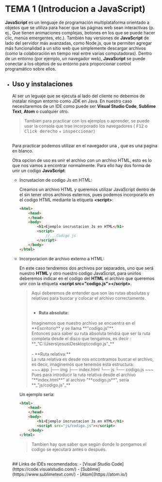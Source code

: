 # TEMA 1 (Introducion a JavaScript)
**JavaScript** es un lenguaje de programación multiplataforma orientado a objetos que se utiliza para hacer que las páginas web sean interactivas (p. ej., Que tienen animaciones complejas, botones en los que se puede hacer clic, menús emergentes, etc.). También hay versiones de **JavaScript** de lado del servidor más avanzadas, como Node.js, que te permiten agregar más funcionalidad a un sitio web que simplemente descargar archivos (como la colaboración en tiempo real entre varias computadoras). Dentro de un entorno (por ejemplo, un navegador web), **JavaScript** se puede conectar a los objetos de su entorno para proporcionar control programático sobre ellos.

- ## Uso y instalaciones
    Al ser un leguaje que se ejecuta al lado del cliente no debemos de instalar ningun entorno como JDK en Java. En nuestro caso necesitaremos de un IDE como puede ser **Visual Studio Code**, **Sublime Text**, **Atom** o cualquier otro.

    > Tambien para practicar con los ejemplos o aprender, se puede usar la consola que trae incorporado los navegadores ( <kbd>F12</kbd> o <kbd>Click derecho</kbd> + <kbd>inspeccionar</kbd>)
    <br>
    Para practicar podemos utilizar en el navegador una <about:blank>, que es una pagina en blanco.

    Otra opcion de uso es unir el archivo con un archivo HTML, esto es lo que nos vamos a encontrar normalmente. Para ello hay dos forma de unir un codigo **JavaScript**:

    - Incrustacion de codigo Js en HTML:
        
        Creamos un archivo HTML y queremos utilizar JavaScript dentro de el sin tener otros archivos externos, pues podemos incorporarlo en el codigo HTML mediante la etiqueta **\<script>**:
        ~~~HTML
        <html>
            <head>
            </head>
            <body>
                <h1>Ejemplo incrustacion Js en HTML</h1>
                <script>
                    //...Codigo js
                </script>
            </body>
        </html>
        ~~~
    - Incorporacion de archivo externo a HTML:

        En este caso tendremos dos archivos por separados, uno que será nuestro **HTML** y otro nuestro codigo JavaScript, para unirlos deberemos indicar en el codigo del **HTML** el archivo que queremos unir con la etiqueta **\<script src="codigo.js">\</script>**.

        >Aqui deberemos de entender que son las rutas  absolutas y relativas para buscar y colocar el archivo correctamente.
        ><br>
        ><br>
        >   - **Ruta absoluta:**
        >    <br>
        >    Imaginemos que nuestro archivo se encuentra en el **Escritorio** y se llama **"codigo.js"**.
        >    <br>
        >    Entonces para saber su ruta absoluta tendrá que ser la ruta completa desde el disco que tengamos, es decir : **_"C:\Users\jesus\Desktop\codigo.js"_**
        >    <br>
        >    <br>
        >  - **Ruta relativa:**<br>
        >    La ruta relativa es desde nos encontramos buscar el archivo, es decir, imaginemos que tenemos esta estructura:<br>
        >    ~~~
        >        app
        >        ├── img
        >        ├── index.html
        >        └── js
        >            └── codigo.js
        >    ~~~
        > Pues para introducir la ruta relativa desde el archivo "**index.html**" al archivo "**codigo.js**", sería **_"js/codigo.js"_**

        Un ejemplo sería:

        ~~~HTML
        <html>
            <head>
            </head>
            <body>
                <h1>Ejemplo incrustacion Js en HTML</h1>
                <script src="js/codigo.js"></script>
            </body>
        </html>
        ~~~

        > Tambien hay que saber que según donde lo pongamos el codigo se ejecutará antes o después.
    <br>
    ## Links de IDEs recomendados:
    - [Visual Studio Code](https://code.visualstudio.com/)
    - [Sublime](https://www.sublimetext.com/)
    - [Atom](https://atom.io/)
        

    

